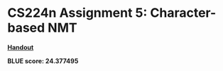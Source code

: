 # CS224n Assignment 5: Character-based NMT

[**Handout**](https://github.com/chriskhanhtran/CS224n-NLP-Solutions/blob/master/assignments/handouts/a5.pdf)

**BLUE score: 24.377495**
